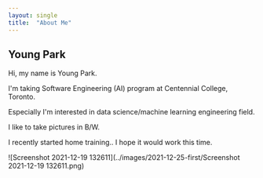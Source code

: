 ```yaml
---
layout: single
title:  "About Me"
---
```


## Young Park

Hi, my name is Young Park.

I'm taking Software Engineering (AI) program at Centennial College, Toronto. 

Especially I'm interested in data science/machine learning engineering field.



I like to take pictures in B/W.

I recently started home training.. I hope it would work this time. 



![Screenshot 2021-12-19 132611](../images/2021-12-25-first/Screenshot 2021-12-19 132611.png)
